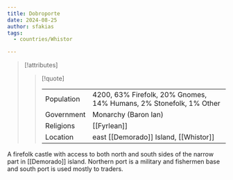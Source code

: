 ```yaml
---
title: Dobroporte
date: 2024-08-25
author: sfakias
tags:
  - countries/Whistor

---
```

> [!attributes]
> 
> > [!quote]
> >
> > | | |
> > | --- | --- |
> > | Population | 4200, 63% Firefolk, 20% Gnomes, 14% Humans, 2% Stonefolk, 1% Other |
> > | Government | Monarchy (Baron Ian) |
> > | Religions | [[Fyrlean]] |
> > | Location | east [[Demorado]] Island, [[Whistor]] |

A firefolk castle with access to both north and south sides of the narrow part in [[Demorado]] island. Northern port is a military and fishermen base and south port is used mostly to traders.